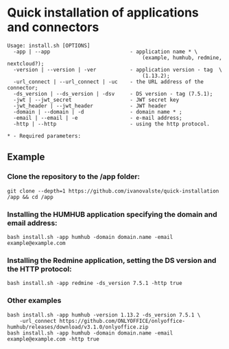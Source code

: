 # Quick installation of applications and connectors
    Usage: install.sh [OPTIONS]
      -app | --app                          - application name * \
                                                (example, humhub, redmine, nextcloud?);
      -version | --version | -ver           - application version - tag  \
                                                (1.13.2);
      -url_connect | --url_connect | -uc    - the URL address of the connector;
      -ds_version | --ds_version | -dsv     - DS version - tag (7.5.1);
      -jwt | --jwt_secret                   - JWT secret key
      -jwt_header | --jwt_header            - JWT header
      -domain | --domain | -d               - domain name * ;
      -email | --email | -e                 - e-mail address;
      -http | --http                        - using the http protocol.

    * - Required parameters:

## Example
### Clone the repository to the /app folder:
    git clone --depth=1 https://github.com/ivanovalste/quick-installation /app && cd /app
### Installing the HUMHUB application specifying the domain and email address:
	bash install.sh -app humhub -domain domain.name -email example@example.com
### Installing the Redmine application, setting the DS version and the HTTP protocol:
    bash install.sh -app redmine -ds_version 7.5.1 -http true
### Other examples
    bash install.sh -app humhub -version 1.13.2 -ds_version 7.5.1 \
        -url_connect https://github.com/ONLYOFFICE/onlyoffice-humhub/releases/download/v3.1.0/onlyoffice.zip
    bash install.sh -app humhub -domain domain.name -email example@example.com -http true
